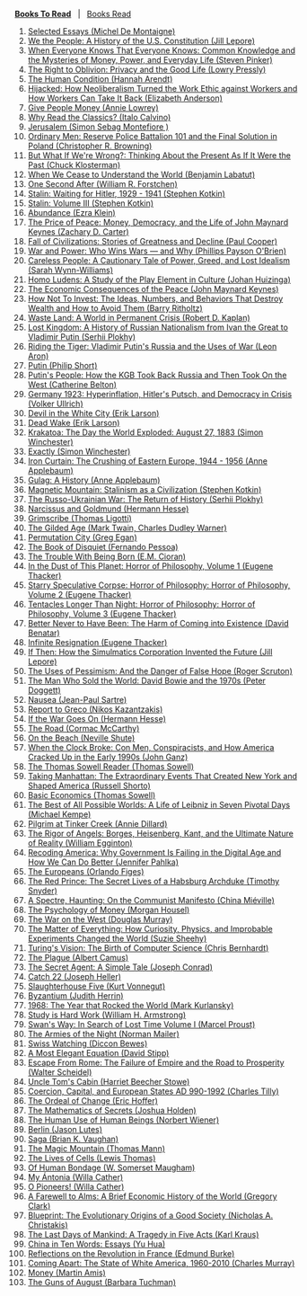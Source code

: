 <ins>**Books To Read**</ins>&nbsp;&nbsp;&nbsp;|&nbsp;&nbsp;&nbsp;<a href="read.md">Books Read</a>

1. <a href="https://www.amazon.com/Essays-Collectors-Library-Essential-Thinkers/dp/1904919596/" target="_top">Selected Essays (Michel De Montaigne)</a>
1. <a href="https://www.amazon.com/dp/1631496085" target="_top">We the People: A History of the U.S. Constitution (Jill Lepore)</a>
1. <a href="https://www.amazon.com/When-Everyone-Knows-That-Knowledge/dp/1668011573/" target="_top">When Everyone Knows That Everyone Knows: Common Knowledge and the Mysteries of Money, Power, and Everyday Life (Steven Pinker)</a>
1. <a href="https://www.amazon.com/Right-Oblivion-Privacy-Good-Life/dp/067430490X/" target="_top">The Right to Oblivion: Privacy and the Good Life (Lowry Pressly)</a>
1. <a href="https://www.amazon.com/Human-Condition-Second-Hannah-Arendt/dp/022658660X/" target="_top">The Human Condition (Hannah Arendt)</a>
1. <a href="https://www.amazon.com/Hijacked-Neoliberalism-against-Workers-Lectures/dp/1009275399/" target="_top">Hijacked: How Neoliberalism Turned the Work Ethic against Workers and How Workers Can Take It Back (Elizabeth Anderson)</a>
1. <a href="https://www.amazon.com/Give-People-Money-Universal-Revolutionize/dp/1524758779/" target="_top">Give People Money (Annie Lowrey)</a>
1. <a href="https://www.amazon.com/Why-Read-Classics-Italo-Calvino-ebook/dp/B00E9FYU9Y/" target="_top">Why Read the Classics? (Italo Calvino)</a>
1. <a href="https://www.amazon.com/Jerusalem-Biography-Simon-Sebag-Montefiore/dp/0307280500/" target="_top">Jerusalem (Simon Sebag Montefiore )</a>
1. <a href="https://www.amazon.com/Ordinary-Men-Reserve-Battalion-Solution/dp/0062303023/" target="_top">Ordinary Men: Reserve Police Battalion 101 and the Final Solution in Poland (Christopher R. Browning)</a>
1. <a href="https://www.amazon.com/gp/product/0399184139/" target="_top">But What If We're Wrong?: Thinking About the Present As If It Were the Past (Chuck Klosterman)</a>
1. <a href="https://www.amazon.com/When-We-Cease-Understand-World/dp/1681375664/" target="_top">When We Cease to Understand the World (Benjamin Labatut)</a>
1. <a href="https://www.amazon.com/Second-After-John-Matherson-Novel/dp/0765356864/" target="_top">One Second After (William R. Forstchen)</a>
1. <a href="https://www.amazon.com/Stalin-Waiting-1929-1941-Stephen-Kotkin/dp/0143132156/" target="_top">Stalin: Waiting for Hitler, 1929 - 1941 (Stephen Kotkin)</a>
1. <a href="https://www.blackstonelibrary.com/stalin-volume-iii?sp=412295" target="_top">Stalin: Volume III (Stephen Kotkin)</a>
1. <a href="https://www.amazon.com/dp/1668023482/" target="_top">Abundance (Ezra Klein)</a>
1. <a href="https://www.amazon.com/Price-Peace-Democracy-Maynard-Keynes/dp/0525509054/" target="_top">The Price of Peace: Money, Democracy, and the Life of John Maynard Keynes (Zachary D. Carter)</a>
1. <a href="https://www.amazon.com/Fall-Civilizations-Stories-Greatness-Decline/dp/1335013415/" target="_top">Fall of Civilizations: Stories of Greatness and Decline (Paul Cooper)</a>
1. <a href="https://www.amazon.com/War-Power-Who-Wins-Wars_and/dp/1541606973/" target="_top">War and Power: Who Wins Wars ― and Why (Phillips Payson O'Brien)</a>
1. <a href="https://www.amazon.com/dp/1250391237/" target="_top">Careless People: A Cautionary Tale of Power, Greed, and Lost Idealism (Sarah Wynn-Williams)</a>
1. <a href="https://www.amazon.com/dp/B000GWDYOG/?coliid=I307CCN2NZXBKV" target="_top">Homo Ludens: A Study of the Play Element in Culture (Johan Huizinga)</a>
1. <a href="https://www.amazon.com/dp/1686203985/" target="_top">The Economic Consequences of the Peace (John Maynard Keynes)</a>
1. <a href="https://www.amazon.com/dp/1804091197/" target="_top">How Not To Invest: The Ideas, Numbers, and Behaviors That Destroy Wealth and How to Avoid Them (Barry Ritholtz)</a>
1. <a href="https://www.amazon.com/Waste-Land-World-Permanent-Crisis/dp/0593730321/" target="_top">Waste Land: A World in Permanent Crisis (Robert D. Kaplan)</a>
1. <a href="https://www.amazon.com/Lost-Kingdom-History-Nationalism-Vladimir/dp/0141983132/" target="_top">Lost Kingdom: A History of Russian Nationalism from Ivan the Great to Vladimir Putin (Serhii Plokhy)</a>
1. <a href="https://www.amazon.com/dp/0844750549/" target="_top">Riding the Tiger: Vladimir Putin's Russia and the Uses of War (Leon Aron)</a>
1. <a href="https://www.amazon.com/dp/1627793666/" target="_top">Putin (Philip Short)</a>
1. <a href="https://www.amazon.com/Putins-People-Took-Back-Russia/dp/1250787327/" target="_top">Putin's People: How the KGB Took Back Russia and Then Took On the West (Catherine Belton)</a>
1. <a href="https://www.amazon.com/dp/1324093463/" target="_top">Germany 1923: Hyperinflation, Hitler's Putsch, and Democracy in Crisis (Volker Ullrich)</a>
1. <a href="https://www.amazon.com/Devil-White-City-Madness-Changed/dp/0375725601/" target="_top">Devil in the White City (Erik Larson)</a>
1. <a href="https://www.amazon.com/Dead-Wake-Last-Crossing-Lusitania/dp/0307408876/" target="_top">Dead Wake (Erik Larson)</a>
1. <a href="https://www.amazon.com/dp/B00AV68GF4/" target="_top">Krakatoa: The Day the World Exploded: August 27, 1883 (Simon Winchester)</a>
1. <a href="https://www.amazon.com/Exactly-Precision-Engineers-Created-Modern/dp/0008241783/" target="_top">Exactly (Simon Winchester)</a>
1. <a href="https://www.amazon.com/dp/140009593X/" target="_top">Iron Curtain: The Crushing of Eastern Europe, 1944 - 1956 (Anne Applebaum)</a>
1. <a href="https://www.amazon.com/Gulag-History-Anne-Applebaum-ebook/dp/B0012SCJ9Y" target="_top">Gulag: A History (Anne Applebaum)</a>
1. <a href="https://www.amazon.com/dp/0520208234/" target="_top">Magnetic Mountain: Stalinism as a Civilization (Stephen Kotkin)</a>
1. <a href="https://www.amazon.com/dp/1324051191/" target="_top">The Russo-Ukrainian War: The Return of History (Serhii Plokhy)</a>
1. <a href="https://www.amazon.com/Narcissus-Goldmund-Novel-Hermann-Hesse/dp/0312421672/" target="_top">Narcissus and Goldmund (Hermann Hesse)</a>
1. <a href="https://www.amazon.com/Songs-Dreamer-Grimscribe-Thomas-Ligotti/dp/0143107763/" target="_top">Grimscribe (Thomas Ligotti)</a>
1. <a href="https://www.amazon.com/Gilded-Age-Illustrated-First-Anniversary/dp/195243355X/" target="_top">The Gilded Age (Mark Twain, Charles Dudley Warner)</a>
1. <a href="https://www.amazon.com/dp/1597805394/" target="_top">Permutation City (Greg Egan)</a>
1. <a href="https://www.amazon.com/Book-Disquiet-Complete-Fernando-Pessoa/dp/081122693X/" target="_top">The Book of Disquiet (Fernando Pessoa)</a>
1. <a href="https://www.amazon.com/Trouble-Being-Born-M-Cioran/dp/1611457408/" target="_top">The Trouble With Being Born (E.M. Cioran)</a>
1. <a href="https://www.amazon.com/Dust-This-Planet-Horror-Philosophy/dp/184694676X/" target="_top">In the Dust of This Planet: Horror of Philosophy, Volume 1 (Eugene Thacker)</a>
1. <a href="https://www.amazon.com/Starry-Speculative-Corpse-Horror-Philosophy/dp/1782798919/" target="_top">Starry Speculative Corpse: Horror of Philosophy: Horror of Philosophy, Volume 2 (Eugene Thacker)</a>
1. <a href="https://www.amazon.com/Tentacles-Longer-Than-Night-Philosophy/dp/1782798897/" target="_top">Tentacles Longer Than Night: Horror of Philosophy: Horror of Philosophy, Volume 3 (Eugene Thacker)</a>
1. <a href="https://www.amazon.com/Better-Never-Have-Been-Existence/dp/0199549265/" target="_top">Better Never to Have Been: The Harm of Coming into Existence (David Benatar)</a>
1. <a href="https://www.amazon.com/Infinite-Resignation-Pessimism-Eugene-Thacker/dp/1912248190/" target="_top">Infinite Resignation (Eugene Thacker)</a>
1. <a href="https://www.amazon.com/If-Then-Simulmatics-Corporation-Invented/dp/1631496107/" target="_top">If Then: How the Simulmatics Corporation Invented the Future (Jill Lepore)</a>
1. <a href="https://www.amazon.com/dp/0199968977/" target="_top">The Uses of Pessimism: And the Danger of False Hope (Roger Scruton)</a>
1. <a href="https://www.amazon.com/Man-Who-Sold-World-David/dp/0062024663/" target="_top">The Man Who Sold the World: David Bowie and the 1970s (Peter Doggett)</a>
1. <a href="https://www.amazon.com/Nausea-Directions-Paperbook-Jean-Paul-Sartre/dp/0811220303/" target="_top">Nausea (Jean-Paul Sartre)</a>
1. <a href="https://www.amazon.com/Report-Greco-Nikos-Kazantzakes/dp/0571195075/" target="_top">Report to Greco (Nikos Kazantzakis)</a>
1. <a href="https://www.amazon.com/If-War-Goes-Reflections-Politics/dp/1786894459/" target="_top">If the War Goes On (Hermann Hesse)</a>
1. <a href="https://www.amazon.com/Road-Cormac-McCarthy/dp/0307387895/" target="_top">The Road (Cormac McCarthy)</a>
1. <a href="https://www.amazon.com/Beach-Nevil-Shute/dp/0307473996/" target="_top">On the Beach (Neville Shute)</a>
1. <a href="https://www.amazon.com/When-Clock-Broke-Conspiracists-America/dp/0374605440/" target="_top">When the Clock Broke: Con Men, Conspiracists, and How America Cracked Up in the Early 1990s (John Ganz)</a>
1. <a href="https://www.amazon.com/Thomas-Sowell-Reader/dp/0465022502/" target="_top">The Thomas Sowell Reader (Thomas Sowell)</a>
1. <a href="https://www.amazon.com/Taking-Manhattan-Extraordinary-Created-America/dp/0393881164/" target="_top">Taking Manhattan: The Extraordinary Events That Created New York and Shaped America (Russell Shorto)</a>
1. <a href="https://www.amazon.com/Basic-Economics-Thomas-Sowell/dp/0465060730/" target="_top">Basic Economics (Thomas Sowell)</a>
1. <a href="https://www.amazon.com/Best-All-Possible-Worlds-Leibniz/dp/1324093943/" target="_top">The Best of All Possible Worlds: A Life of Leibniz in Seven Pivotal Days (Michael Kempe)</a>
1. <a href="https://www.amazon.com/Pilgrim-Tinker-Harper-Perennial-Classics/dp/0061233323/" target="_top">Pilgrim at Tinker Creek (Annie Dillard)</a>
1. <a href="https://www.amazon.com/Rigor-Angels-Heisenberg-Ultimate-Reality/dp/0593315073/" target="_top">The Rigor of Angels: Borges, Heisenberg, Kant, and the Ultimate Nature of Reality (William Egginton)</a>
1. <a href="https://www.amazon.com/Recoding-America-Government-Failing-Digital/dp/1250266777/" target="_top">Recoding America: Why Government Is Failing in the Digital Age and How We Can Do Better (Jennifer Pahlka)</a>
1. <a href="https://www.amazon.com/Europeans-Orlando-Figes/dp/0141979437/" target="_top">The Europeans (Orlando Figes)</a>
1. <a href="https://www.amazon.com/Red-Prince-Secret-Habsburg-Archduke/dp/0465018971/" target="_top">The Red Prince: The Secret Lives of a Habsburg Archduke (Timothy Snyder)</a>
1. <a href="https://www.amazon.com/Spectre-Haunting-Communist-Manifesto/dp/1642598917/" target="_top">A Spectre, Haunting: On the Communist Manifesto (China Miéville)</a>
1. <a href="https://www.amazon.com/Psychology-Money-Timeless-lessons-happiness/dp/0857197681/" target="_top">The Psychology of Money (Morgan Housel)</a>
1. <a href="https://www.amazon.com/War-West-Douglas-Murray/dp/0063162024/" target="_top">The War on the West (Douglas Murray)</a>
1. <a href="https://www.amazon.com/Matter-Everything-Curiosity-Improbable-Experiments/dp/0525658750/" target="_top">The Matter of Everything: How Curiosity, Physics, and Improbable Experiments Changed the World (Suzie Sheehy)</a>
1. <a href="https://www.amazon.com/Turings-Vision-Birth-Computer-Science/dp/0262533510/" target="_top">Turing's Vision: The Birth of Computer Science (Chris Bernhardt)</a>
1. <a href="https://www.amazon.com/Plague-Albert-Camus/dp/0679720219/" target="_top">The Plague (Albert Camus)</a>
1. <a href="https://www.amazon.com/Secret-Agent-Simple-Penguin-Classics/dp/0141441585/" target="_top">The Secret Agent: A Simple Tale (Joseph Conrad)</a>
1. <a href="https://www.amazon.com/Catch-22-50th-Anniversary-Joseph-Heller/dp/1451626657/" target="_top">Catch 22 (Joseph Heller)</a>
1. <a href="https://www.amazon.com/Slaughterhouse-Five-Novel-Modern-Library-Novels/dp/0385333846/" target="_top">Slaughterhouse Five (Kurt Vonnegut)</a>
1. <a href="https://www.amazon.com/Byzantium-Surprising-Life-Medieval-Empire/dp/0691143692/" target="_top">Byzantium (Judith Herrin)</a>
1. <a href="https://www.amazon.com/1968-Year-That-Rocked-World/dp/0345455827/" target="_top">1968: The Year that Rocked the World (Mark Kurlansky)</a>
1. <a href="https://www.amazon.com/Study-Hard-William-Howard-Armstrong/dp/156792025X/" target="_top">Study is Hard Work (William H. Armstrong)</a>
1. <a href="https://www.amazon.com/Swanns-Way-Search-Penguin-Classics/dp/0142437964/" target="_top">Swan's Way: In Search of Lost Time Volume I (Marcel Proust)</a>
1. <a href="https://www.amazon.com/Armies-Night-History-Novel/dp/0452272793/" target="_top">The Armies of the Night (Norman Mailer)</a>
1. <a href="https://www.amazon.com/Swiss-Watching-3rd-Inside-Honey/dp/1473677416/" target="_top">Swiss Watching (Diccon Bewes)</a>
1. <a href="https://www.amazon.com/Most-Elegant-Equation-Euler%C2%92s-Mathematics/dp/0465093779/" target="_top">A Most Elegant Equation (David Stipp)</a>
1. <a href="https://www.amazon.com/Escape-Rome-Prosperity-Princeton-Economic/dp/0691216738/" target="_top">Escape From Rome: The Failure of Empire and the Road to Prosperity (Walter Scheidel)</a>
1. <a href="https://www.amazon.com/Harriet-Beecher-Stowe-Ministers-Oldtown/dp/0940450011/" target="_top">Uncle Tom's Cabin (Harriet Beecher Stowe)</a>
1. <a href="https://www.amazon.com/Coercion-Capital-European-States-D/dp/1557863687/" target="_top">Coercion, Capital, and European States AD 990-1992 (Charles Tilly)</a>
1. <a href="https://www.amazon.com/Ordeal-Change-Essays-eric-hoffer/dp/B001JL3VIC/" target="_top">The Ordeal of Change (Eric Hoffer)</a>
1. <a href="https://www.amazon.com/Mathematics-Secrets-Cryptography-Ciphers-Encryption/dp/0691183317/" target="_top">The Mathematics of Secrets (Joshua Holden)</a>
1. <a href="https://www.amazon.com/Human-Use-Beings-Cybernetics-Society/dp/0306803208/" target="_top">The Human Use of Human Beings (Norbert Wiener)</a>
1. <a href="https://www.amazon.com/Berlin-Jason-Lutes/dp/1770464069/" target="_top">Berlin (Jason Lutes)</a>
1. <a href="https://www.amazon.com/Saga-Compendium-Brian-K-Vaughan/dp/153431346X/" target="_top">Saga (Brian K. Vaughan)</a>
1. <a href="https://www.amazon.com/Magic-Mountain-Thomas-Mann/dp/0679772871/" target="_top">The Magic Mountain (Thomas Mann)</a>
1. <a href="https://www.amazon.com/Lives-Cell-Notes-Biology-Watcher/dp/0140047433/" target="_top">The Lives of Cells (Lewis Thomas)</a>
1. <a href="https://www.amazon.com/Human-Bondage-Literary-Classic-Annotated-ebook/dp/B0B57TY492/" target="_top">Of Human Bondage (W. Somerset Maugham)</a>
1. <a href="https://www.amazon.com/My-Antonia-Willa-Cather-ebook/dp/B004IPPINC/" target="_top">My Ántonia (Willa Cather)</a>
1. <a href="https://www.amazon.com/Pioneers-Willa-Cather-ebook/dp/B0711X6LQ1/" target="_top">O Pioneers! (Willa Cather)</a>
1. <a href="https://www.amazon.com/Farewell-Alms-Economic-History-Princeton/dp/0691141282/" target="_top">A Farewell to Alms: A Brief Economic History of the World (Gregory Clark)</a>
1. <a href="https://www.amazon.com/Blueprint-Evolutionary-Origins-Good-Society/dp/0316230049/" target="_top">Blueprint: The Evolutionary Origins of a Good Society (Nicholas A. Christakis)</a>
1. <a href="https://www.amazon.com/Last-Days-Mankind-Tragedy-Five/dp/9492027038/" target="_top">The Last Days of Mankind: A Tragedy in Five Acts (Karl Kraus)</a>
1. <a href="https://www.amazon.com/China-Ten-Words-Yu-Hua/dp/0307739791/" target="_top">China in Ten Words: Essays (Yu Hua)</a>
1. <a href="https://www.amazon.com/Reflections-Revolution-France-Oxford-Classics/dp/0199539022/" target="_top">Reflections on the Revolution in France (Edmund Burke)</a>
1. <a href="https://www.amazon.com/Coming-Apart-State-America-1960-2010/dp/030745343X/" target="_top">Coming Apart: The State of White America, 1960-2010 (Charles Murray)</a>
1. <a href="https://www.amazon.com/Money-Martin-Amis/dp/0099461889/" target="_top">Money (Martin Amis)</a>
1. <a href="https://www.amazon.com/Guns-August-Pulitzer-Prize-Winning-Outbreak/dp/0345476093/" target="_top">The Guns of August (Barbara Tuchman)</a>
